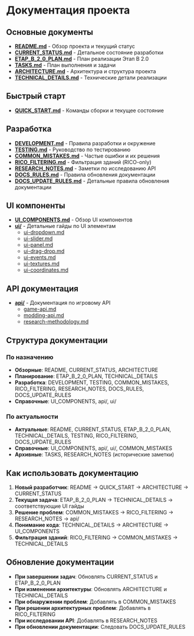 # Документация проекта

## Основные документы
- **[README.md](README.md)** - Обзор проекта и текущий статус
- **[CURRENT_STATUS.md](CURRENT_STATUS.md)** - Детальное состояние разработки
- **[ETAP_B_2_0_PLAN.md](ETAP_B_2_0_PLAN.md)** - План реализации Этап B 2.0
- **[TASKS.md](TASKS.md)** - План выполнения и задачи
- **[ARCHITECTURE.md](ARCHITECTURE.md)** - Архитектура и структура проекта
- **[TECHNICAL_DETAILS.md](TECHNICAL_DETAILS.md)** - Технические детали реализации

## Быстрый старт
- **[QUICK_START.md](QUICK_START.md)** - Команды сборки и текущее состояние

## Разработка
- **[DEVELOPMENT.md](DEVELOPMENT.md)** - Правила разработки и окружение
- **[TESTING.md](TESTING.md)** - Руководство по тестированию
- **[COMMON_MISTAKES.md](COMMON_MISTAKES.md)** - Частые ошибки и их решения
- **[RICO_FILTERING.md](RICO_FILTERING.md)** - Фильтрация зданий (RICO-only)
- **[RESEARCH_NOTES.md](RESEARCH_NOTES.md)** - Заметки по исследованию API
- **[DOCS_RULES.md](DOCS_RULES.md)** - Правила обновления документации
- **[DOCS_UPDATE_RULES.md](DOCS_UPDATE_RULES.md)** - Детальные правила обновления документации

## UI компоненты
- **[UI_COMPONENTS.md](UI_COMPONENTS.md)** - Обзор UI компонентов
- **[ui/](ui/)** - Детальные гайды по UI элементам
  - [ui-dropdown.md](ui/ui-dropdown.md)
  - [ui-slider.md](ui/ui-slider.md)
  - [ui-panel.md](ui/ui-panel.md)
  - [ui-drag-drop.md](ui/ui-drag-drop.md)
  - [ui-events.md](ui/ui-events.md)
  - [ui-textures.md](ui/ui-textures.md)
  - [ui-coordinates.md](ui/ui-coordinates.md)

## API документация
- **[api/](api/)** - Документация по игровому API
  - [game-api.md](api/game-api.md)
  - [modding-api.md](api/modding-api.md)
  - [research-methodology.md](api/research-methodology.md)

## Структура документации

### По назначению
- **Обзорные**: README, CURRENT_STATUS, ARCHITECTURE
- **Планирование**: ETAP_B_2_0_PLAN, TECHNICAL_DETAILS
- **Разработка**: DEVELOPMENT, TESTING, COMMON_MISTAKES, RICO_FILTERING, RESEARCH_NOTES, DOCS_RULES, DOCS_UPDATE_RULES
- **Справочные**: UI_COMPONENTS, api/, ui/

### По актуальности
- **Актуальные**: README, CURRENT_STATUS, ETAP_B_2_0_PLAN, TECHNICAL_DETAILS, TESTING, RICO_FILTERING, DOCS_UPDATE_RULES
- **Справочные**: UI_COMPONENTS, api/, ui/, COMMON_MISTAKES
- **Архивные**: TASKS, RESEARCH_NOTES (исторические заметки)

## Как использовать документацию

1. **Новый разработчик**: README → QUICK_START → ARCHITECTURE → CURRENT_STATUS
2. **Текущая задача**: ETAP_B_2_0_PLAN → TECHNICAL_DETAILS → соответствующие UI гайды
3. **Решение проблем**: COMMON_MISTAKES → RICO_FILTERING → RESEARCH_NOTES → api/
4. **Понимание кода**: TECHNICAL_DETAILS → ARCHITECTURE → UI_COMPONENTS
5. **Фильтрация зданий**: RICO_FILTERING → COMMON_MISTAKES → TECHNICAL_DETAILS

## Обновление документации

- **При завершении задач**: Обновлять CURRENT_STATUS и ETAP_B_2_0_PLAN
- **При изменении архитектуры**: Обновлять ARCHITECTURE и TECHNICAL_DETAILS
- **При обнаружении проблем**: Добавлять в COMMON_MISTAKES
- **При решении архитектурных проблем**: Добавлять в RICO_FILTERING
- **При исследовании API**: Добавлять в RESEARCH_NOTES
- **При обновлении документации**: Следовать DOCS_UPDATE_RULES
